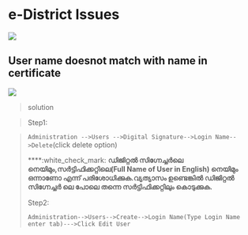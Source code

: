 # e-District Issues

![](../.gitbook/assets/36499-page-not-found.gif)

## User name doesnot match with name in certificate

![](../.gitbook/assets/img3d.jpg)

> solution

> Step1:

> `Administration -->Users -->Digital Signature-->Login Name-->Delete`(click delete option)
>
> ****:white\_check\_mark: **ഡിജിറ്റൽ സിഗ്നേച്ചർലെ നെയിമും,സർട്ടിഫിക്കറ്റിലെ(Full Name of User in English) നെയിമും ഒന്നാണോ എന്ന് പരിശോധിക്കുക.വ്യത്യാസം ഉണ്ടെങ്കിൽ ഡിജിറ്റൽ സിഗ്നേച്ചർ ലെ പോലെ തന്നെ സർട്ടിഫിക്കറ്റിലും കൊടുക്കുക.**
>
> Step2:
>
> `Administration-->Users-->Create-->Login Name(Type Login Name enter tab)--->Click Edit User`

